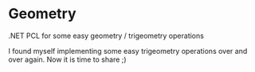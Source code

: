 # Geometry
.NET PCL for some easy geometry / trigeometry operations

I found myself implementing some easy trigeometry operations over and over again. Now it is time to share ;)

